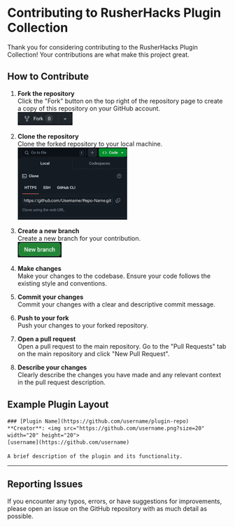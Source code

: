 # Contributing to RusherHacks Plugin Collection

Thank you for considering contributing to the RusherHacks Plugin Collection! Your contributions are what make this project great.

## How to Contribute

1. **Fork the repository**  
   Click the "Fork" button on the top right of the repository page to create a copy of this repository on your GitHub account.  
   <img src="https://github.com/GarlicRot/RusherHacks-Plugin-Collection/blob/main/Assets/Fork.png" alt="Fork Button" width="125">  

2. **Clone the repository**  
   Clone the forked repository to your local machine.  
   <img src="https://github.com/GarlicRot/RusherHacks-Plugin-Collection/blob/main/Assets/Clone.jpg" alt="Clone Button" width="250">  

3. **Create a new branch**  
   Create a new branch for your contribution.  
   <img src="https://github.com/GarlicRot/RusherHacks-Plugin-Collection/blob/main/Assets/NewBranch.png" alt="Create Branch" width="100">  

4. **Make changes**  
   Make your changes to the codebase. Ensure your code follows the existing style and conventions.

5. **Commit your changes**  
   Commit your changes with a clear and descriptive commit message.

6. **Push to your fork**  
   Push your changes to your forked repository.

7. **Open a pull request**  
   Open a pull request to the main repository. Go to the "Pull Requests" tab on the main repository and click "New Pull Request".

8. **Describe your changes**  
   Clearly describe the changes you have made and any relevant context in the pull request description.

## Example Plugin Layout

```
### [Plugin Name](https://github.com/username/plugin-repo)
**Creator**: <img src="https://github.com/username.png?size=20" width="20" height="20">
[username](https://github.com/username)

A brief description of the plugin and its functionality.
```

---

## Reporting Issues

If you encounter any typos, errors, or have suggestions for improvements, please open an issue on the GitHub repository with as much detail as possible.
